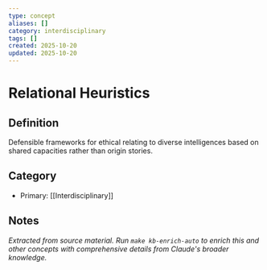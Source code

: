 ```yaml
---
type: concept
aliases: []
category: interdisciplinary
tags: []
created: 2025-10-20
updated: 2025-10-20
---
```


# Relational Heuristics

## Definition

Defensible frameworks for ethical relating to diverse intelligences based on shared capacities rather than origin stories.

## Category

- Primary: [[Interdisciplinary]]

## Notes

*Extracted from source material. Run `make kb-enrich-auto` to enrich this and other concepts with comprehensive details from Claude's broader knowledge.*
